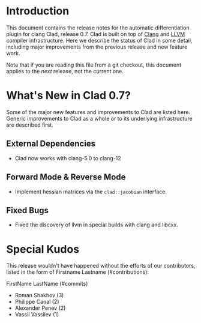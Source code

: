 Introduction
============

This document contains the release notes for the automatic differentiation
plugin for clang Clad, release 0.7. Clad is built on top of
[Clang](http://clang.llvm.org) and [LLVM](http://llvm.org>) compiler
infrastructure. Here we describe the status of Clad in some detail, including
major improvements from the previous release and new feature work.

Note that if you are reading this file from a git checkout,
this document applies to the *next* release, not the current one.


What's New in Clad 0.7?
========================

Some of the major new features and improvements to Clad are listed here. Generic
improvements to Clad as a whole or to its underlying infrastructure are
described first.

External Dependencies
---------------------
* Clad now works with clang-5.0 to clang-12

Forward Mode & Reverse Mode
---------------------------
* Implement hessian matrices via the `clad::jacobian` interface.


Fixed Bugs
----------

* Fixed the discovery of llvm in special builds with clang and libcxx.


Special Kudos
=============

This release wouldn't have happened without the efforts of our contributors,
listed in the form of Firstname Lastname (#contributions):

FirstName LastName (#commits)

* Roman Shakhov (3)
* Philippe Canal (2)
* Alexander Penev (2)
* Vassil Vassilev (1)
